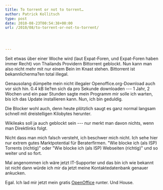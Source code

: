 ```yaml
---
title: To torrent or not to torrent…
author: Patrick Kollitsch
type: post
date: 2010-08-23T00:54:38+00:00
url: /2010/08/to-torrent-or-not-to-torrent/




---
```

Seit etwas über einer Woche wird (laut Expat-Foren, und Expat-Foren haben immer Recht) von Thailands Providern Bittorrent geblockt. Nun kann man also nicht mehr mit nur einem Bein im Knast stehen. Bittorrent ist bekannlicherma?en total illegal.

Genausolang dümpelte mein nicht illegaler Openoffice.org-Download auch vor sich hin. 0.4 kB lie?en sich da pro Sekunde downloaden --- 1 Jahr, 2 Wochen und ein paar Stunden sagte mein Programm mir solle ich warten, bis ich das Update installieren kann. Nun, ich bin geduldig.

Die Blocker wohl auch, denn heute plötzlich saugt es ganz normal langsam schnell mit dreistelligen Kilobytes herunter. 

Wikileaks soll ja auch geblockt sein --- nur merkt man davon nichts, wenn man Direktlinks folgt. 

Nicht dass man mich falsch versteht, ich beschwer mich nicht. Ich sehe hier nur extrem gutes Marktpotential für Beraterfirmen. "Wie blocke ich (als <span class="caps">ISP</span>) Torrents (richtig)" oder "Wie blocke ich (als <span class="caps">ISP</span>) Webseiten (richtig)" und so weiter und so fort.

Mal angenommen ich wäre jetzt IT-Supporter und das bin ich wie bekannt ist nicht dann würde ich mir da jetzt meine Kontaktedatenbank genauer ankucken.

Egal. Ich lad mir jetzt mein gratis [OpenOffice][1] runter. Und House.

 [1]: http://openoffice.org
